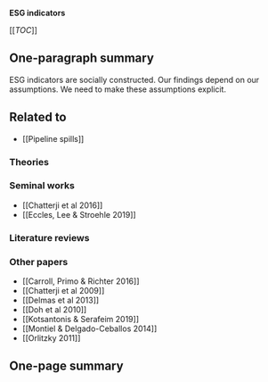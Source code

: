 **ESG indicators**

[[_TOC_]]

## One-paragraph summary

ESG indicators are socially constructed. Our findings depend on our assumptions. We need to make these assumptions explicit. 

## Related to
* [[Pipeline spills]]

### Theories

### Seminal works
* [[Chatterji et al 2016]]
* [[Eccles, Lee & Stroehle 2019]]

### Literature reviews

### Other papers
* [[Carroll, Primo & Richter 2016]]
* [[Chatterji et al 2009]]
* [[Delmas et al 2013]]
* [[Doh et al 2010]]
* [[Kotsantonis & Serafeim 2019]]
* [[Montiel & Delgado-Ceballos 2014]]
* [[Orlitzky 2011]]

## One-page summary